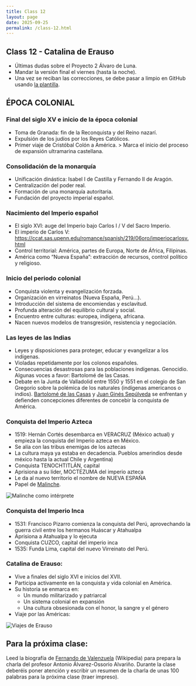 ```yaml
---
title: Class 12
layout: page
date: 2025-09-25
permalink: /class-12.html
---
```

## Class 12 - Catalina de Erauso 

- Últimas dudas sobre el Proyecto 2 Álvaro de Luna.
- Mandar la versión final el viernes (hasta la noche).
- Una vez se reciban las correcciones, se debe pasar a limpio en GitHub usando [la plantilla](https://github.com/dh-miami/SPA_410_Fall25/blob/main/_posts/Proyecto2_Luna/template_proyecto2.md).

## ÉPOCA COLONIAL 

### Final del siglo XV e inicio de la época colonial 
- Toma de Granada: fin de la Reconquista y del Reino nazarí.
- Expulsión de los judíos por los Reyes Católicos.
- Primer viaje de Cristóbal Colón a América. > Marca el inicio del proceso de expansión ultramarina castellana.

### Consolidación de la monarquía
- Unificación dinástica: Isabel I de Castilla y Fernando II de Aragón.
- Centralización del poder real.
- Formación de una monarquía autoritaria.
- Fundación del proyecto imperial español.

### Nacimiento del Imperio español
- El siglo XVI: auge del Imperio bajo Carlos I / V del Sacro Imperio.
- El imperio de Carlos V: <https://ccat.sas.upenn.edu/romance/spanish/219/06oro/imperiocarlosv.html> 
- Control territorial: América, partes de Europa, Norte de África, Filipinas.
- América como “Nueva España”: extracción de recursos, control político y religioso.

### Inicio del periodo colonial
- Conquista violenta y evangelización forzada.
- Organización en virreinatos (Nueva España, Perú...).
- Introducción del sistema de encomiendas y esclavitud.
- Profunda alteración del equilibrio cultural y social.
- Encuentro entre culturas: europea, indígena, africana.
- Nacen nuevos modelos de transgresión, resistencia y negociación.

### Las leyes de las Indias
- Leyes y disposiciones para proteger, educar y evangelizar a los indígenas.
- Violadas repetidamente por los colonos españoles.
- Consecuencias desastrosas para las poblaciones indígenas. Genocidio. Algunas voces a favor: Bartolomé de las Casas.
- Debate en la Junta de Valladolid entre 1550 y 1551 en el colegio de San Gregorio sobre la polémica de los naturales (indígenas americanos o indios). [Bartolomé de las Casas](https://en.wikipedia.org/wiki/Bartolom%C3%A9_de_las_Casas) y [Juan Ginés Sepúlveda](https://en.wikipedia.org/wiki/Juan_Gin%C3%A9s_de_Sep%C3%BAlveda) se enfrentan y defienden concepciones diferentes de concebir la conquista de América.

### Conquista del Imperio Azteca
- 1519: Hernán Cortés desembarca en VERACRUZ (México actual) y empieza la conquista del Imperio azteca en México.
- Se alía con las tribus enemigas de los aztecas
- La cultura maya ya estaba en decadencia. Pueblos amerindios desde méxico hasta la actual Chile y Argentina)
- Conquista TENOCHTITLÁN, capital
- Aprisiona a su líder, MOCTEZUMA del imperio azteca
- Le da al nuevo territorio el nombre de NUEVA ESPAÑA
- Papel de [Malinche](https://en.wikipedia.org/wiki/La_Malinche).

![Malinche como intérprete](https://en.wikipedia.org/wiki/La_Malinche#/media/File:Cortez_&_La_Malinche.jpg)

### Conquista del Imperio Inca
- 1531: Francisco Pizarro comienza la conquista del Perú, aprovechando la guerra civil entre los hermanos Huáscar y Atahualpa
- Aprisiona a Atahualpa y lo ejecuta
- Conquista CUZCO, capital del imperio inca
- 1535: Funda Lima, capital del nuevo Virreinato del Perú.

### Catalina de Erauso:
- Vive a finales del siglo XVI e inicios del XVII.
- Participa activamente en la conquista y vida colonial en América.
- Su historia se enmarca en:
  * Un mundo militarizado y patriarcal
  * Un sistema colonial en expansión
  * Una cultura obsesionada con el honor, la sangre y el género
- Viaje por las Américas:

![Viajes de Erauso](https://es.wikipedia.org/wiki/Catalina_de_Erauso#/media/Archivo:Travels_of_Catalina_de_Erauso_1600s_map.svg)


## Para la próxima clase: 
Leed la biografía de [Fernando de Valenzuela](https://es.wikipedia.org/wiki/Fernando_de_Valenzuela) (Wikipedia) para prepara la charla del profesor Antonio Álvarez-Ossorio Alvariño. Durante la clase deberéis poner atención y escribir un resumen de la charla de unas 100 palabras para la próxima clase (traer impreso). 
